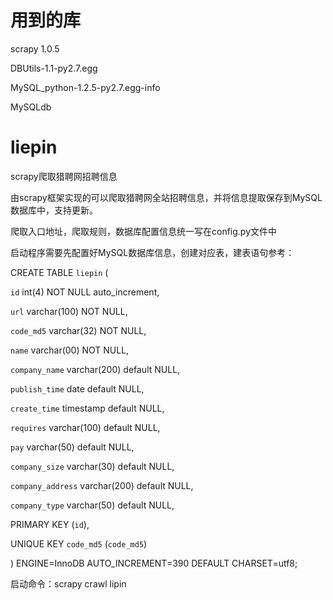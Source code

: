 # 用到的库
scrapy 1.0.5

DBUtils-1.1-py2.7.egg

MySQL_python-1.2.5-py2.7.egg-info

MySQLdb

# liepin
scrapy爬取猎聘网招聘信息

由scrapy框架实现的可以爬取猎聘网全站招聘信息，并将信息提取保存到MySQL数据库中，支持更新。

爬取入口地址，爬取规则，数据库配置信息统一写在config.py文件中

启动程序需要先配置好MySQL数据库信息，创建对应表，建表语句参考：

CREATE TABLE `liepin` (

   `id` int(4) NOT NULL auto_increment,
   
   `url` varchar(100) NOT NULL,
   
   `code_md5` varchar(32) NOT NULL,
   
   `name` varchar(00) NOT NULL,
   
   `company_name` varchar(200) default NULL,
   
   `publish_time` date default NULL,
   
   `create_time` timestamp default NULL,
   
   `requires` varchar(100) default NULL,
   
   `pay` varchar(50) default NULL,
   
   `company_size` varchar(30) default NULL,
   
   `company_address` varchar(200) default NULL,
   
   `company_type` varchar(50) default NULL,
   
   PRIMARY KEY  (`id`),
   
   UNIQUE KEY `code_md5` (`code_md5`)
   
 ) ENGINE=InnoDB AUTO_INCREMENT=390 DEFAULT CHARSET=utf8;

启动命令：scrapy crawl lipin
